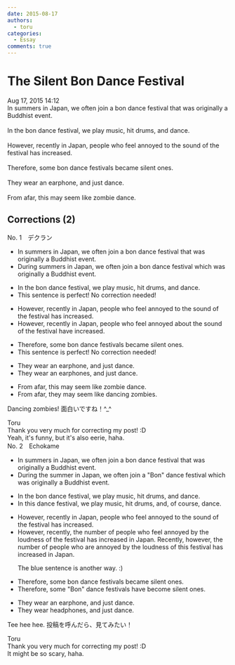 ```yaml
---
date: 2015-08-17
authors:
  - toru
categories:
  - Essay
comments: true
---
```


# The Silent Bon Dance Festival 
<div class="date">Aug 17, 2015 14:12</div>
<div id="post"><div id="body_show_ori">
In summers in Japan, we often join a bon dance festival that was originally a Buddhist event.<br/><br/>In the bon dance festival, we play music, hit drums, and dance.<br/><br/>However, recently in Japan, people who feel annoyed to the sound of the festival has increased.<br/><br/>Therefore, some bon dance festivals became silent ones.<br/><br/>They wear an earphone, and just dance.<br/><br/>From afar, this may seem like zombie dance.
</div></div>

<!-- more -->


## Corrections (2)
<div id="block"><div class="first_name"> No. 1　<span class="just_name">デクラン</span></div><div id="block2">
<ul class="correction_field">
<li class="incorrect">In summers in Japan, we often join a bon dance festival that was originally a Buddhist event.</li>
<li class="corrected correct">
<span class="f_red">During</span> summers in Japan, we often join a bon dance festival <span class="f_red">which</span> was originally a Buddhist event.
</li>
</ul>
<ul class="correction_field">
<li class="incorrect">In the bon dance festival, we play music, hit drums, and dance.</li>
<li class="corrected perfect">This sentence is perfect! No correction needed!</li>
</ul>
<ul class="correction_field">
<li class="incorrect">However, recently in Japan, people who feel annoyed to the sound of the festival has increased.</li>
<li class="corrected correct">
However, recently in Japan, people who feel annoyed <span class="f_red">about</span> the sound of the festival <span class="f_red">have </span>increased.
</li>
</ul>
<ul class="correction_field">
<li class="incorrect">Therefore, some bon dance festivals became silent ones.</li>
<li class="corrected perfect">This sentence is perfect! No correction needed!</li>
</ul>
<ul class="correction_field">
<li class="incorrect">They wear an earphone, and just dance.</li>
<li class="corrected correct">
They wear <span class="sline">an</span> earphone<span class="f_red">s</span>, and just dance.
</li>
</ul>
<ul class="correction_field">
<li class="incorrect">From afar, this may seem like zombie dance.</li>
<li class="corrected correct">
From afar, <span class="f_red">they</span> may seem like <span class="f_red">dancing zombies</span>.
</li>
</ul>
<p class="comment_small">
 Dancing zombies! 面白いですね！^_^
</p>

</div><div class="name"><span class="just_name">Toru</span><br>
Thank you very much for correcting my post! :D<br/>Yeah, it's funny, but it's also eerie, haha.
</div>
</div>
<div id="block"><div class="first_name"> No. 2　<span class="just_name">Echokame</span></div><div id="block2">
<ul class="correction_field">
<li class="incorrect">In summers in Japan, we often join a bon dance festival that was originally a Buddhist event.</li>
<li class="corrected correct">
<span class="f_red">During the </span>summer in Japan, we often join a "Bon" dance festival <span class="f_red">which</span> was originally a Buddhist event.
</li>
</ul>
<ul class="correction_field">
<li class="incorrect">In the bon dance festival, we play music, hit drums, and dance.</li>
<li class="corrected correct">
In <span class="f_red">this</span> dance festival, we play music, hit drums, and<span class="f_red">, of course, </span>dance.
</li>
</ul>
<ul class="correction_field">
<li class="incorrect">However, recently in Japan, people who feel annoyed to the sound of the festival has increased.</li>
<li class="corrected correct">
However, recently, <span class="f_red">the number of</span> people who feel annoyed <span class="f_red">by</span> the <span class="f_red">loudness</span> of the festival has increased <span class="f_red">in Japan.</span><span class="f_blue"> Recently, however, the number of people who are annoyed by the loudness of this festival has increased in Japan. </span>
<p class="correction_comment">The blue sentence is another way. :)</p>
</li>
</ul>
<ul class="correction_field">
<li class="incorrect">Therefore, some bon dance festivals became silent ones.</li>
<li class="corrected correct">
Therefore, some<span class="f_red"> "Bon"</span> dance festivals <span class="f_red">have </span>bec<span class="f_red">o</span>me silent ones.
</li>
</ul>
<ul class="correction_field">
<li class="incorrect">They wear an earphone, and just dance.</li>
<li class="corrected correct">
They wear <span class="f_red">headphones</span>, and just dance.
</li>
</ul>
<p class="comment_small">
 Tee hee hee. 投稿を呼んだら、見てみたい！
</p>

</div><div class="name"><span class="just_name">Toru</span><br>
Thank you very much for correcting my post! :D<br/>It might be so scary, haha.
</div>
</div>
